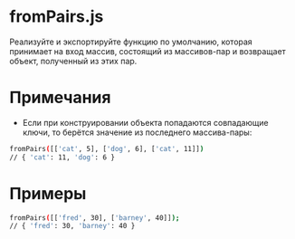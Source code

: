 # fromPairs.js

Реализуйте и экспортируйте функцию по умолчанию, которая принимает на вход массив, состоящий из массивов-пар и возвращает объект, полученный из этих пар.

# Примечания

- Если при конструировании объекта попадаются совпадающие ключи, то берётся значение из последнего массива-пары:

```sh
fromPairs([['cat', 5], ['dog', 6], ['cat', 11]])
// { 'cat': 11, 'dog': 6 }
```

# Примеры

```sh
fromPairs([['fred', 30], ['barney', 40]]);
// { 'fred': 30, 'barney': 40 }
```
